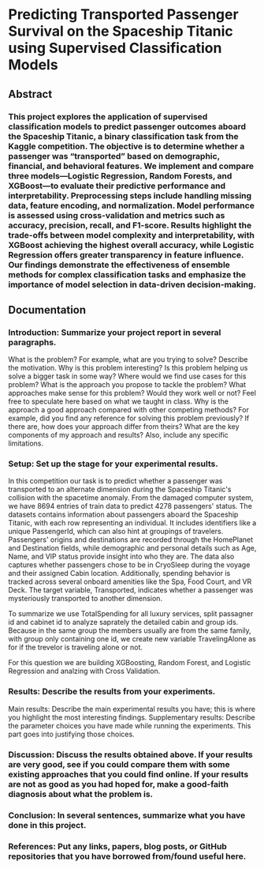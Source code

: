 # Predicting Transported Passenger Survival on the Spaceship Titanic using Supervised Classification Models

## Abstract
### This project explores the application of supervised classification models to predict passenger outcomes aboard the Spaceship Titanic, a binary classification task from the Kaggle competition. The objective is to determine whether a passenger was “transported” based on demographic, financial, and behavioral features. We implement and compare three models—Logistic Regression, Random Forests, and XGBoost—to evaluate their predictive performance and interpretability. Preprocessing steps include handling missing data, feature encoding, and normalization. Model performance is assessed using cross-validation and metrics such as accuracy, precision, recall, and F1-score. Results highlight the trade-offs between model complexity and interpretability, with XGBoost achieving the highest overall accuracy, while Logistic Regression offers greater transparency in feature influence. Our findings demonstrate the effectiveness of ensemble methods for complex classification tasks and emphasize the importance of model selection in data-driven decision-making.

## Documentation

### Introduction: Summarize your project report in several paragraphs.
What is the problem? For example, what are you trying to solve? Describe the motivation.
Why is this problem interesting? Is this problem helping us solve a bigger task in some way? Where would we find use cases for this problem?
What is the approach you propose to tackle the problem? What approaches make sense for this problem? Would they work well or not? Feel free to speculate here based on what we taught in class.
Why is the approach a good approach compared with other competing methods? For example, did you find any reference for solving this problem previously? If there are, how does your approach differ from theirs?
What are the key components of my approach and results? Also, include any specific limitations.

### Setup: Set up the stage for your experimental results.
In this competition our task is to predict whether a passenger was transported to an alternate dimension during the Spaceship Titanic's collision with the spacetime anomaly. From the damaged computer system, we have 8694 entries of train data to predict 4278 passengers' status.
The datasets contains information about passengers aboard the Spaceship Titanic, with each row representing an individual. It includes identifiers like a unique PassengerId, which can also hint at groupings of travelers. Passengers' origins and destinations are recorded through the HomePlanet and Destination fields, while demographic and personal details such as Age, Name, and VIP status provide insight into who they are. The data also captures whether passengers chose to be in CryoSleep during the voyage and their assigned Cabin location. Additionally, spending behavior is tracked across several onboard amenities like the Spa, Food Court, and VR Deck. The target variable, Transported, indicates whether a passenger was mysteriously transported to another dimension.

To summarize we use TotalSpending for all luxury services, split passagner id and cabinet id to analyze saprately the detailed cabin and group ids. Because in the same group the members usually are from the same family, with group only containing one id, we create new variable TravelingAlone as for if the trevelor is traveling alone or not. 

For this question we are building XGBoosting, Random Forest, and Logistic Regression and analzing with Cross Validation.
### Results: Describe the results from your experiments.
Main results: Describe the main experimental results you have; this is where you highlight the most interesting findings.
Supplementary results: Describe the parameter choices you have made while running the experiments. This part goes into justifying those choices.

### Discussion: Discuss the results obtained above. If your results are very good, see if you could compare them with some existing approaches that you could find online. If your results are not as good as you had hoped for, make a good-faith diagnosis about what the problem is.

### Conclusion: In several sentences, summarize what you have done in this project.

### References: Put any links, papers, blog posts, or GitHub repositories that you have borrowed from/found useful here.

